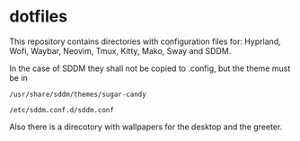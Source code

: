 # dotfiles
This repository contains directories with configuration files for:
Hyprland, Wofi, Waybar, Neovim, Tmux, Kitty, Mako, Sway and SDDM.

In the case of SDDM they shall not be copied to .config, but the theme must be in
```
/usr/share/sddm/themes/sugar-candy

/etc/sddm.conf.d/sddm.conf
```

Also there is a direcotory with wallpapers for the desktop and the greeter.
